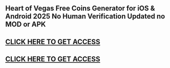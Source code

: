 ## Heart of Vegas Free Coins Generator for iOS & Android 2025 No Human Verification Updated no MOD or APK

## [CLICK HERE TO GET ACCESS](https://agri-servicesagency.com/getmedia/6ccf6677-9a83-4cff-9422-1be900936ce3/h0v.html)

## [CLICK HERE TO GET ACCESS](https://agri-servicesagency.com/getmedia/6ccf6677-9a83-4cff-9422-1be900936ce3/h0v.html)

